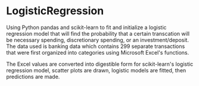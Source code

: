 # LogisticRegression
Using Python pandas and scikit-learn to fit and initialize a logistic regression model that will find the probability that a certain transcation will be necessary spending, discretionary spending, or an investment/deposit. The data used is banking data which contains 299 separate transactions that were first organized into categories using Microsoft Excel's functions.

The Excel values are converted into digestible form for scikit-learn's logistic regression model, scatter plots are drawn, logistic models are fitted, then predictions are made.
